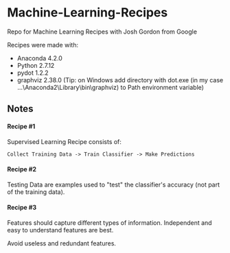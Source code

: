 # Machine-Learning-Recipes
Repo for Machine Learning Recipes with Josh Gordon from Google

Recipes were made with:
- Anaconda 4.2.0
- Python 2.7.12
- pydot 1.2.2
- graphviz 2.38.0 (Tip: on Windows add directory with dot.exe (in my case ...\Anaconda2\Library\bin\graphviz) to Path environment variable)

## Notes

#### Recipe #1

Supervised Learning Recipe consists of:

```Collect Training Data -> Train Classifier -> Make Predictions```

#### Recipe #2

Testing Data are examples used to "test" the classifier's accuracy (not part of the training data).

#### Recipe #3

Features should capture different types of information. Independent and easy to understand features are best.

Avoid useless and redundant features.